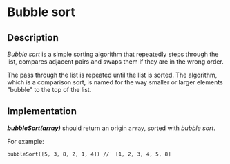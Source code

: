 # Bubble sort

## Description

_Bubble sort_ is a simple sorting algorithm that repeatedly steps through the list, compares adjacent pairs and swaps them if they are in the wrong order.  
  
The pass through the list is repeated until the list is sorted. The algorithm, which is a comparison sort, is named for the way smaller or larger elements "bubble" to the top of the list.

## Implementation

**_bubbleSort(array)_** should return an origin ```array```, sorted with _bubble sort_.

For example:

```
bubbleSort([5, 3, 8, 2, 1, 4]) //  [1, 2, 3, 4, 5, 8]
```
